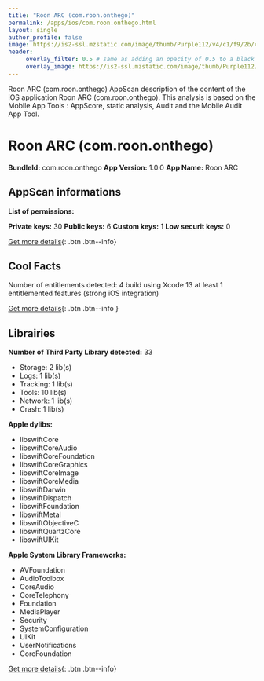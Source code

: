 ```yaml
---
title: "Roon ARC (com.roon.onthego)"
permalink: /apps/ios/com.roon.onthego.html
layout: single
author_profile: false
image: https://is2-ssl.mzstatic.com/image/thumb/Purple112/v4/c1/f9/2b/c1f92b19-3fa7-9751-f76b-407e84bffaca/AppIcon-0-0-1x_U007emarketing-0-0-0-7-0-0-sRGB-0-0-0-GLES2_U002c0-512MB-85-220-0-0.png/512x512bb.jpg
header: 
     overlay_filter: 0.5 # same as adding an opacity of 0.5 to a black background
     overlay_image: https://is2-ssl.mzstatic.com/image/thumb/Purple112/v4/c1/f9/2b/c1f92b19-3fa7-9751-f76b-407e84bffaca/AppIcon-0-0-1x_U007emarketing-0-0-0-7-0-0-sRGB-0-0-0-GLES2_U002c0-512MB-85-220-0-0.png/512x512bb.jpg
---
```

Roon ARC (com.roon.onthego) AppScan description of the content of the iOS application Roon ARC (com.roon.onthego). This analysis is based on the Mobile App Tools : AppScore, static analysis, Audit and the Mobile Audit App Tool.

# Roon ARC (com.roon.onthego)

**BundleId:** com.roon.onthego
**App Version:** 1.0.0
**App Name:** Roon ARC


## AppScan informations 

**List of permissions:** 
  
  
**Private keys:** 30
**Public keys:** 6
**Custom keys:** 1
**Low securit keys:** 0
  
[Get more details](/pricing.html){: .btn .btn--info}

## Cool Facts

Number of entitlements detected: 4
build using Xcode 13
at least 1 entitlemented features (strong iOS integration)
  
[Get more details](/pricing.html){: .btn .btn--info }

## Librairies 
**Number of Third Party Library detected:** 33
- Storage: 2 lib(s)
- Logs: 1 lib(s)
- Tracking: 1 lib(s)
- Tools: 10 lib(s)
- Network: 1 lib(s)
- Crash: 1 lib(s)


**Apple dylibs:**
- libswiftCore
- libswiftCoreAudio
- libswiftCoreFoundation
- libswiftCoreGraphics
- libswiftCoreImage
- libswiftCoreMedia
- libswiftDarwin
- libswiftDispatch
- libswiftFoundation
- libswiftMetal
- libswiftObjectiveC
- libswiftQuartzCore
- libswiftUIKit


**Apple System Library Frameworks:**
- AVFoundation
- AudioToolbox
- CoreAudio
- CoreTelephony
- Foundation
- MediaPlayer
- Security
- SystemConfiguration
- UIKit
- UserNotifications
- CoreFoundation


  
[Get more details](/pricing.html){: .btn .btn--info}

